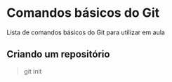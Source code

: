 # Comandos básicos do Git

Lista de comandos básicos do Git para utilizar em aula

## Criando um repositório

> git init

